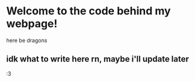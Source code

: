 # Welcome to the code behind my webpage!

here be dragons

## idk what to write here rn, maybe i'll update later

:3

